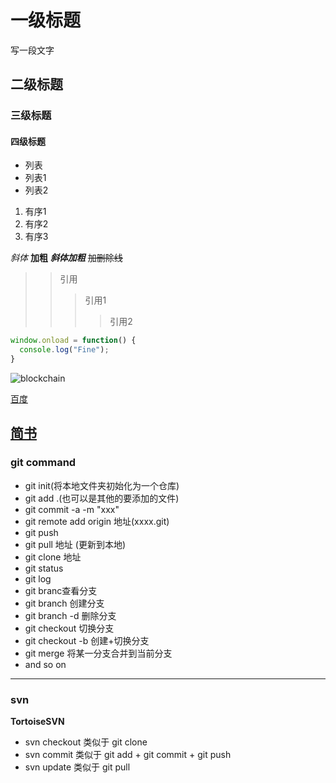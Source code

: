 # 一级标题
写一段文字
## 二级标题
### 三级标题
#### 四级标题
- 列表
- 列表1
- 列表2
1. 有序1
2. 有序2
3. 有序3

*斜体*
**加粗**
***斜体加粗***
~~加删除线~~
>>引用
>>>引用1
>>>>引用2
```javascript
window.onload = function() {
  console.log("Fine");
}
```
![blockchain](https://ss0.bdstatic.com/70cFvHSh_Q1YnxGkpoWK1HF6hhy/it/u=702257389,1274025419&fm=27&gp=0.jpg "区块链")

[百度](http://baidu.com)

<a href="https://www.jianshu.com/u/1f5ac0cf6a8b" target="_blank">简书</a>
---
### git command

- git init(将本地文件夹初始化为一个仓库)
- git add .(也可以是其他的要添加的文件)
- git commit -a -m "xxx" 
- git remote add origin 地址(xxxx.git)
- git push
- git pull 地址 (更新到本地)
- git clone 地址
- git status
- git log
- git branc查看分支
- git branch <name> 创建分支
- git branch -d <name> 删除分支
- git checkout <name> 切换分支
- git checkout -b <name>创建+切换分支
- git merge <branchName> 将某一分支合并到当前分支
- and so on

---
### svn
**TortoiseSVN**
- svn checkout 类似于 git clone
- svn commit 类似于 git add + git commit + git push
- svn update 类似于 git pull


